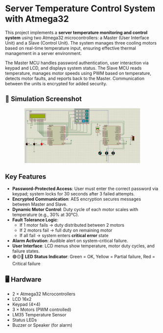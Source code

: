 # Server Temperature Control System with Atmega32

This project implements a **server temperature monitoring and control system** using two Atmega32 microcontrollers: a Master (User Interface Unit) and a Slave (Control Unit). The system manages three cooling motors based on real-time temperature input, ensuring effective thermal management in a server environment.

The Master MCU handles password authentication, user interaction via keypad and LCD, and displays system status. The Slave MCU reads temperature, manages motor speeds using PWM based on temperature, detects motor faults, and reports back to the Master. Communication between the units is encrypted for added security.



## 🔧 Simulation Screenshot
<p align="center">
  <img src="assets/proteus_result.jpg" width="75%">
</p>



## Key Features
- **Password-Protected Access**: User must enter the correct password via keypad; system locks for 30 seconds after 3 failed attempts.
- **Encrypted Communication**: AES encryption secures messages between Master and Slave.
- **Dynamic Motor Control**: Duty cycle of each motor scales with temperature (e.g., 30% at 30°C).
- **Fault Tolerance Logic**:
  - If 1 motor fails → duty distributed between 2 motors
  - If 2 motors fail → full duty on remaining motor
  - If all fail → system enters **critical error** state
- **Alarm Activation**: Audible alert on system-critical failure.
- **User Interface**: LCD menus show temperature, motor duty cycles, and failure states.
- 🟢🟡🔴 **LED Status Indicator**: Green = OK, Yellow = Partial failure, Red = Critical failure



## 🖥️ Hardware
- 2 × Atmega32 Microcontrollers
- LCD 16x2
- Keypad (4×4)
- 3 × Motors (PWM controlled)
- LM35 Temperature Sensor
- Status LEDs
- Buzzer or Speaker (for alarm)

